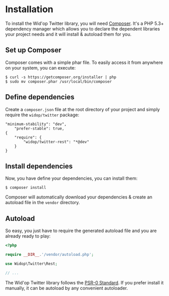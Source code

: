 # Installation

To install the Wid'op Twitter library, you will need [Composer](http://getcomposer.org). It's a PHP 5.3+ dependency
manager which allows you to declare the dependent libraries your project needs and it will install & autoload them
for you.

## Set up Composer

Composer comes with a simple phar file. To easily access it from anywhere on your system, you can execute:

```
$ curl -s https://getcomposer.org/installer | php
$ sudo mv composer.phar /usr/local/bin/composer
```

## Define dependencies

Create a ``composer.json`` file at the root directory of your project and simply require the
``widop/twitter`` package:

```
"minimum-stability": "dev",
    "prefer-stable": true,
{
    "require": {
        "widop/twitter-rest": "*@dev"
    }
}
```

## Install dependencies

Now, you have define your dependencies, you can install them:

```
$ composer install
```

Composer will automatically download your dependencies & create an autoload file in the ``vendor`` directory.

## Autoload

So easy, you just have to require the generated autoload file and you are already ready to play:

``` php
<?php

require __DIR__.'/vendor/autoload.php';

use Widop\Twitter\Rest;

// ...
```

The Wid'op Twitter library follows the [PSR-0 Standard](https://github.com/php-fig/fig-standards/blob/master/accepted/PSR-0.md).
If you prefer install it manually, it can be autoload by any convenient autoloader.
